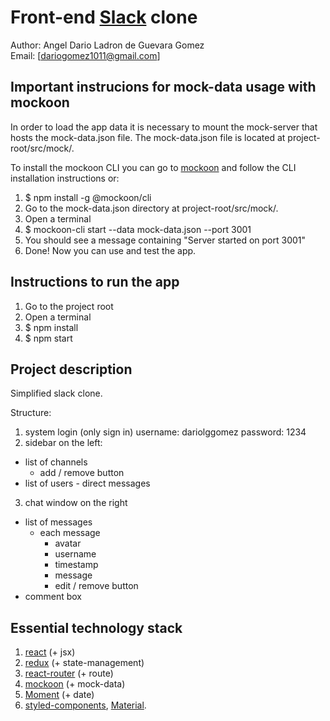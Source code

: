 Front-end [Slack](https://slack.com/) clone
============================
Author: Angel Dario Ladron de Guevara Gomez   
Email: [dariogomez1011@gmail.com]

## Important instrucions for mock-data usage with mockoon
In order to load the app data it is necessary to mount the mock-server that hosts the mock-data.json file. The mock-data.json file is located at project-root/src/mock/.

To install the mockoon CLI you can go to [mockoon](https://github.com/mockoon/mockoon/tree/main/packages/cli#installation) and follow the CLI installation instructions or:
1. $ npm install -g @mockoon/cli
2. Go to the mock-data.json directory at project-root/src/mock/.
3. Open a terminal
4. $ mockoon-cli start --data mock-data.json --port 3001
5. You should see a message containing "Server started on port 3001"
6. Done! Now you can use and test the app.

## Instructions to run the app
1. Go to the project root 
2. Open a terminal
3. $ npm install
4. $ npm start

## Project description
Simplified slack clone.

Structure:
1. system login (only sign in) username: dariolggomez password: 1234
2. sidebar on the left:
  + list of channels
    + add / remove button
  + list of users - direct messages
3. chat window on the right
  + list of messages
    + each message
      + avatar
      + username
      + timestamp
      + message
      + edit / remove button
  + comment box

## Essential technology stack
1. [react](https://react.dev/) (+ jsx)
2. [redux](https://redux.js.org/) (+ state-management)
3. [react-router](https://github.com/reactjs/react-router) (+ route)
4. [mockoon](https://mockoon.com/) (+ mock-data)
5. [Moment](https://momentjs.com/docs/) (+ date)
6. [styled-components](https://styled-components.com/), [Material](https://mui.com/material-ui/getting-started/installation/).

